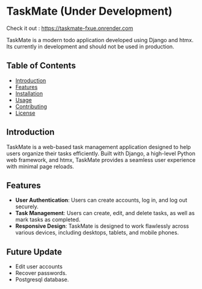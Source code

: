 # TaskMate (Under Development)

Check it out : https://taskmate-fxue.onrender.com

TaskMate is a modern todo application developed using Django and htmx.
Its currently in development and should not be used in production.

## Table of Contents

- [Introduction](#introduction)
- [Features](#features)
- [Installation](#installation)
- [Usage](#usage)
- [Contributing](#contributing)
- [License](#license)

## Introduction

TaskMate is a web-based task management application designed to help users organize their tasks efficiently. Built with Django, a high-level Python web framework, and htmx, TaskMate provides a seamless user experience with minimal page reloads.

## Features

- **User Authentication**: Users can create accounts, log in, and log out securely.
- **Task Management**: Users can create, edit, and delete tasks, as well as mark tasks as completed.
- **Responsive Design**: TaskMate is designed to work flawlessly across various devices, including desktops, tablets, and mobile phones.

## Future Update

- Edit user accounts
- Recover passwords.
- Postgresql database.

